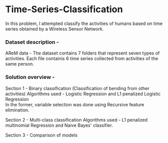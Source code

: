 # Time-Series-Classification

In this problem, I attempted classify the activities of humans based on time series obtained by a Wireless Sensor Network.

### Dataset description - 
AReM data - The dataset contains 7 folders that represent seven types of activities. Each file containis 6 time series collected from activities of the same person.

### Solution overview - 
Section 1 - Binary classification (Classification of bending from other activities)
Algorithms used - Logistic Regression and L1 penalized Logistic Regression <br>
In the former, variable selection was done using Recursive feature elimination.

Section 2 - Multi-class classification 
Algorithms used - L1 penalized multinomial Regression and Naive Bayes' classifier.

Section 3 - Comparison of models
